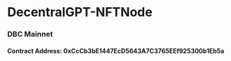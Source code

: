 # DecentralGPT-NFTNode

### DBC Mainnet
#### Contract Address: 0xCcCb3bE1447EcD5643A7C3765EEf925300b1Eb5a
